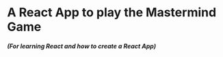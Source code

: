 # A React App to play the Mastermind Game
##### _(For learning React and how to create a React App)_
